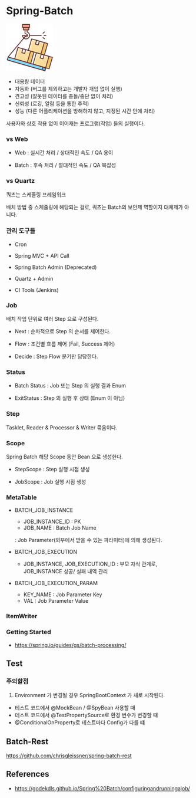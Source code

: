 # Spring-Batch

![conversion](/doc/overflow.png)

- 대용량 데이터
- 자동화 (버그를 제외하고는 개발자 개입 없이 실행)
- 견고성 (잘못된 데이터를 충돌/중단 없이 처리)
- 신뢰성 (로깅, 알람 등을 통한 추적)
- 성능 (다른 어플리케이션을 방해하지 않고, 지정된 시간 안에 처리)


사용자와 상호 작용 없이 이어재는 프로그램(작업) 들의 실행이다. 

### vs Web

- Web : 실시간 처리 / 상대적인 속도 / QA 용이

- Batch : 후속 처리 / 절대적인 속도 / QA 복잡성 

### vs Quartz

쿼츠는 스케줄링 프레임워크

배치 방법 중 스케줄링에 해당되는 걸로, 쿼츠는 Batch의 보안제 역할이지 대체제가 아니다.  

### 관리 도구들 

- Cron 

- Spring MVC + API Call

- Spring Batch Admin (Deprecated)

- Quartz + Admin 

- CI Tools (Jenkins)



### Job

배치 작업 단위로 여러 Step 으로 구성된다.

- Next : 순차적으로 Step 의 순서를 제어한다. 

- Flow : 조건별 흐름 제어 (Fail, Success 제어)

- Decide : Step Flow 분기만 담당한다.

### Status

- Batch Status : Job 또는 Step 의 실행 결과 Enum

- ExitStatus : Step 의 실행 후 상태 (Enum 이 아님)

### Step

Tasklet, Reader & Processor & Writer 묶음이다.

### Scope

Spring Batch 해당 Scope 동안 Bean 으로 생성한다.

- StepScope : Step 실행 시점 생성

- JobScope : Job 실행 시점 생성


### MetaTable

- BATCH_JOB_INSTANCE
  - JOB_INSTANCE_ID : PK
  - JOB_NAME : Batch Job Name 
  
  : Job Parameter(외부에서 받을 수 있는 파라미터)에 의해 생성된다. 
  
- BATCH_JOB_EXECUTION
  - JOB_INSTANCE, JOB_EXECUTION_ID : 부모 자식 관계로, JOB_INSTANCE 성공/ 실패 내역 관리
  
- BATCH_JOB_EXECUTION_PARAM
  - KEY_NAME : Job Parameter Key
  - VAL : Job Parameter Value
  
    
### ItemWriter


### Getting Started  

- https://spring.io/guides/gs/batch-processing/


## Test

### 주의할점 

1. Environment 가 변경될 경우 SpringBootContext 가 새로 시작된다. 
- 테스트 코드에서 @MockBean / @SpyBean 사용할 때
- 테스트 코드에서 @TestPropertySource로 환경 변수가 변경할 때 
- @ConditionalOnProperty로 테스트마다 Config가 다를 떄 


## Batch-Rest

https://github.com/chrisgleissner/spring-batch-rest


## References

- https://godekdls.github.io/Spring%20Batch/configuringandrunningajob/
